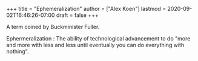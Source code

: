 +++
title = "Ephemeralization"
author = ["Alex Koen"]
lastmod = 2020-09-02T16:46:26-07:00
draft = false
+++

A term coined by Buckminister Fuller.

Ephermeralization
: The ability of technological advancement to do "more and more with less and less until eventually you can do everything with nothing".
